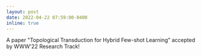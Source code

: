 ```yaml
---
layout: post
date: 2022-04-22 07:59:00-0400
inline: true
---
```


A paper "Topological Transduction for Hybrid Few-shot Learning” accepted by WWW'22 Research Track!
<!-- A paper "Topological Transduction for Hybrid Few-shot Learning” accepted by WWW'22 Research Track! -->
